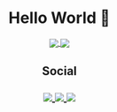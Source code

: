 <h1 align="center">
Hello World 👋
</h1>
<p align="center">
<a href="https://github.com/Vractos">
  <img align="center" src="https://github-readme-stats.vercel.app/api?username=Vractos&show_icons=true&include_all_commits=true&count_private=true&theme=blueberry" />
</a>
<a href="https://github.com/Vractos">
  <img align="center" src="https://github-readme-stats.vercel.app/api/top-langs/?username=Vractos&layout=compact&langs_count=7&theme=blueberry" />
</a>
</p>

<h2 align="center">
Social

<p align="center">
  <a href="https://www.linkedin.com/in/paulo-vinicius-756b94186">
  <img align="center" src="https://img.shields.io/badge/linkedin-%230077B5.svg?&style=for-the-badge&logo=linkedin&logoColor=white" />
</a>
    <a href="https://www.instagram.com/vini.ciusr">
  <img align="center" src = "https://img.shields.io/badge/instagram-%23E4405F.svg?&style=for-the-badge&logo=instagram&logoColor=white" />
</a>
 <a href="https://twitter.com/vini_ciussr">
  <img align="center" src="https://img.shields.io/badge/twitter-%231DA1F2.svg?&style=for-the-badge&logo=twitter&logoColor=white" />
</a>
 </p>
</h2>
